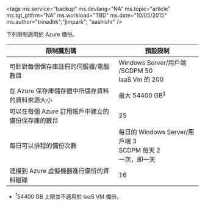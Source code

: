 <properties
   pageTitle="Azure 備份限制資料表"
   description="描述 Azure 備份的系統限制。"
   services="backup"
   documentationCenter="NA"
   authors="Jim-Parker"
   manager="jwhit"
   editor="" />
<tags
   ms.service="backup"
   ms.devlang="NA"
   ms.topic="article"
   ms.tgt_pltfrm="NA"
   ms.workload="TBD"
   ms.date="10/05/2015"
   ms.author="trinadhk";"jimpark"; "aashishr" />


下列限制適用於 Azure 備份。

| 限制識別碼 | 預設限制 |
|---|---|
|可針對每個保存庫註冊的伺服器/電腦數目|Windows Server/用戶端 /SCDPM 50 <br/> IaaS Vm 的 200|
|在 Azure 保存庫儲存體中所儲存資料的資料來源大小|最大 54400 GB<sup>1</sup>|
|可以在每個 Azure 訂用帳戶中建立的備份保存庫的數目|25|
|每日可以排程的備份次數|每日的 Windows Server/用戶端 3 <br/> SCDPM 每天 2 <br/> 一次，即一天|
|連接到 Azure 虛擬機器進行備份的資料磁碟|16|

- <sup>1</sup>54400 GB 上限並不適用於 IaaS VM 備份。



